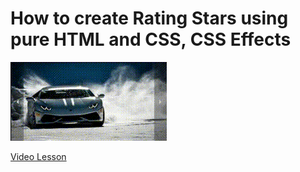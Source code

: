 # How to create Rating Stars using pure HTML and CSS, CSS Effects

<img src="../../img/slider_1.gif" alt="css slider" />

[Video Lesson](https://www.youtube.com/watch?v=QeOoAWAHi48)